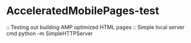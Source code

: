 # AcceleratedMobilePages-test
:: Testing out building AMP optimized HTML pages
:: Simple local server cmd python -m SimpleHTTPServer
  
